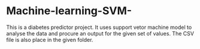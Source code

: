 # Machine-learning-SVM-
This is a diabetes predictor project. It uses support vetor machine model to analyse the data and procure an output for the given set of values.
The CSV file is also place in the given folder.
